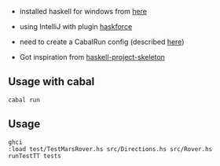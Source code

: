 * installed haskell for windows from [here](https://www.haskell.org/platform/windows.html)
* using IntelliJ with plugin [haskforce](https://github.com/carymrobbins/intellij-haskforce)
* need to create a CabalRun config (described [here](https://github.com/carymrobbins/intellij-haskforce/issues/240))

* Got inspiration from [haskell-project-skeleton](http://taylor.fausak.me/2014/03/04/haskeleton-a-haskell-project-skeleton/)

## Usage with cabal

    cabal run

## Usage
    
    ghci
    :load test/TestMarsRover.hs src/Directions.hs src/Rover.hs
    runTestTT tests
